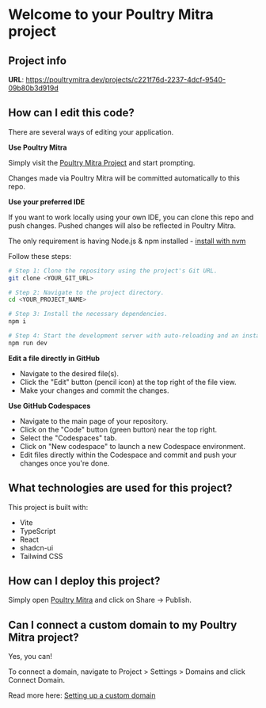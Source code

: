 # Welcome to your Poultry Mitra project

## Project info

**URL**: https://poultrymitra.dev/projects/c221f76d-2237-4dcf-9540-09b80b3d919d

## How can I edit this code?

There are several ways of editing your application.

**Use Poultry Mitra**

Simply visit the [Poultry Mitra Project](https://poultrymitra.dev/projects/c221f76d-2237-4dcf-9540-09b80b3d919d) and start prompting.

Changes made via Poultry Mitra will be committed automatically to this repo.

**Use your preferred IDE**

If you want to work locally using your own IDE, you can clone this repo and push changes. Pushed changes will also be reflected in Poultry Mitra.

The only requirement is having Node.js & npm installed - [install with nvm](https://github.com/nvm-sh/nvm#installing-and-updating)

Follow these steps:

```sh
# Step 1: Clone the repository using the project's Git URL.
git clone <YOUR_GIT_URL>

# Step 2: Navigate to the project directory.
cd <YOUR_PROJECT_NAME>

# Step 3: Install the necessary dependencies.
npm i

# Step 4: Start the development server with auto-reloading and an instant preview.
npm run dev
```

**Edit a file directly in GitHub**

- Navigate to the desired file(s).
- Click the "Edit" button (pencil icon) at the top right of the file view.
- Make your changes and commit the changes.

**Use GitHub Codespaces**

- Navigate to the main page of your repository.
- Click on the "Code" button (green button) near the top right.
- Select the "Codespaces" tab.
- Click on "New codespace" to launch a new Codespace environment.
- Edit files directly within the Codespace and commit and push your changes once you're done.

## What technologies are used for this project?

This project is built with:

- Vite
- TypeScript
- React
- shadcn-ui
- Tailwind CSS

## How can I deploy this project?

Simply open [Poultry Mitra](https://poultrymitra.dev/projects/c221f76d-2237-4dcf-9540-09b80b3d919d) and click on Share -> Publish.

## Can I connect a custom domain to my Poultry Mitra project?

Yes, you can!

To connect a domain, navigate to Project > Settings > Domains and click Connect Domain.

Read more here: [Setting up a custom domain](https://docs.poultrymitra.dev/tips-tricks/custom-domain#step-by-step-guide)
